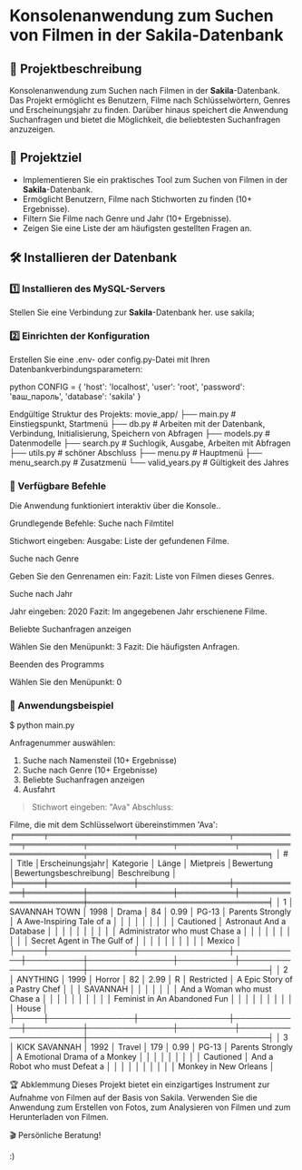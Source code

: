 # Konsolenanwendung zum Suchen von Filmen in der Sakila-Datenbank

## 📌 Projektbeschreibung
Konsolenanwendung zum Suchen nach Filmen in der **Sakila**-Datenbank.
Das Projekt ermöglicht es Benutzern, Filme nach Schlüsselwörtern, Genres und Erscheinungsjahr zu finden.
Darüber hinaus speichert die Anwendung Suchanfragen und bietet die Möglichkeit, die beliebtesten Suchanfragen anzuzeigen.

## 🎯 Projektziel
- Implementieren Sie ein praktisches Tool zum Suchen von Filmen in der **Sakila**-Datenbank.
- Ermöglicht Benutzern, Filme nach Stichworten zu finden (10+ Ergebnisse).
- Filtern Sie Filme nach Genre und Jahr (10+ Ergebnisse).
- Zeigen Sie eine Liste der am häufigsten gestellten Fragen an.

## 🛠 Installieren der Datenbank

### 1️⃣ Installieren des MySQL-Servers
Stellen Sie eine Verbindung zur **Sakila**-Datenbank her.
use sakila; 

### 2️⃣  Einrichten der Konfiguration
Erstellen Sie eine .env- oder config.py-Datei mit Ihren Datenbankverbindungsparametern:

python
CONFIG = {
    'host': 'localhost',
    'user': 'root',
    'password': 'ваш_пароль',
    'database': 'sakila'
}

Endgültige Struktur des Projekts:
movie_app/
├── main.py             # Einstiegspunkt, Startmenü
├── db.py               # Arbeiten mit der Datenbank, Verbindung, Initialisierung, Speichern von Abfragen
├── models.py           # Datenmodelle
├── search.py           # Suchlogik, Ausgabe, Arbeiten mit Abfragen
├── utils.py            # schöner Abschluss
├── menu.py             # Hauptmenü
├── menu_search.py      # Zusatzmenü
└── valid_years.py      # Gültigkeit des Jahres

### 🚀 Verfügbare Befehle
Die Anwendung funktioniert interaktiv über die Konsole..

Grundlegende Befehle:
Suche nach Filmtitel


Stichwort eingeben: 
Ausgabe: Liste der gefundenen Filme.

Suche nach Genre


Geben Sie den Genrenamen ein:
Fazit: Liste von Filmen dieses Genres.

Suche nach Jahr


Jahr eingeben: 2020
Fazit: Im angegebenen Jahr erschienene Filme.

Beliebte Suchanfragen anzeigen

Wählen Sie den Menüpunkt: 3
Fazit: Die häufigsten Anfragen.

Beenden des Programms

Wählen Sie den Menüpunkt: 0

### 📌 Anwendungsbeispiel

$ python main.py

Anfragenummer auswählen:
1. Suche nach Namensteil (10+ Ergebnisse)
2. Suche nach Genre (10+ Ergebnisse)
3. Beliebte Suchanfragen anzeigen
0. Ausfahrt

> Stichwort eingeben: "Ava"
Abschluss:

Filme, die mit dem Schlüsselwort übereinstimmen 'Ava':
╒═════╤═══════════════╤════════════════╤════════════╤══════════╤═══════════════╤══════════╤══════════════════════╤════════════════════════════════╕
│  #  │     Title     │Erscheinungsjahr│  Kategorie │  Länge   │  Mietpreis    │Bewertung │Bewertungsbeschreibung│          Beschreibung          │
╞═════╪═══════════════╪════════════════╪════════════╪══════════╪═══════════════╪══════════╪══════════════════════╪════════════════════════════════╡
│  1  │ SAVANNAH TOWN │      1998      │   Drama    │    84    │     0.99      │  PG-13   │   Parents Strongly   │   A Awe-Inspiring Tale of a    │
│     │               │                │            │          │               │          │      Cautioned       │    Astronaut And a Database    │
│     │               │                │            │          │               │          │                      │ Administrator who must Chase a │
│     │               │                │            │          │               │          │                      │  Secret Agent in The Gulf of   │
│     │               │                │            │          │               │          │                      │             Mexico             │
├─────┼───────────────┼────────────────┼────────────┼──────────┼───────────────┼──────────┼──────────────────────┼────────────────────────────────┤
│  2  │   ANYTHING    │      1999      │   Horror   │    82    │     2.99      │    R     │      Restricted      │ A Epic Story of a Pastry Chef  │
│     │   SAVANNAH    │                │            │          │               │          │                      │  And a Woman who must Chase a  │
│     │               │                │            │          │               │          │                      │  Feminist in An Abandoned Fun  │
│     │               │                │            │          │               │          │                      │             House              │
├─────┼───────────────┼────────────────┼────────────┼──────────┼───────────────┼──────────┼──────────────────────┼────────────────────────────────┤
│  3  │ KICK SAVANNAH │      1992      │   Travel   │   179    │     0.99      │  PG-13   │   Parents Strongly   │ A Emotional Drama of a Monkey  │
│     │               │                │            │          │               │          │      Cautioned       │ And a Robot who must Defeat a  │
│     │               │                │            │          │               │          │                      │     Monkey in New Orleans      │

🏆 Abklemmung
Dieses Projekt bietet ein einzigartiges Instrument zur Aufnahme von Filmen auf der Basis von Sakila. Verwenden Sie die Anwendung zum Erstellen von Fotos, 
zum Analysieren von Filmen und zum Herunterladen von Filmen.

🎬 Persönliche Beratung!

:)
